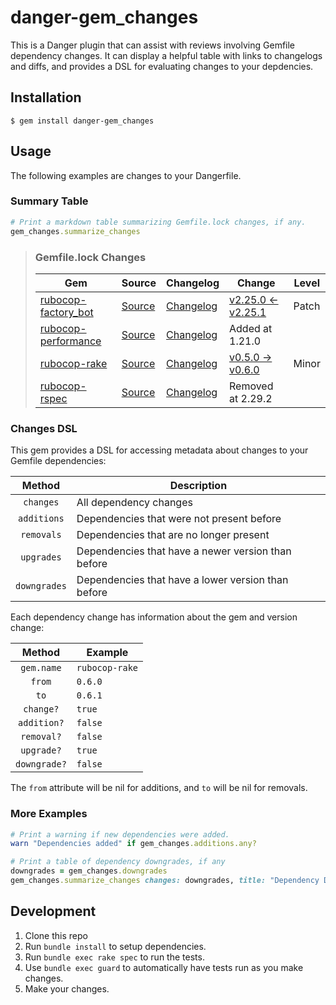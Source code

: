 # danger-gem_changes

This is a Danger plugin that can assist with reviews involving Gemfile
dependency changes. It can display a helpful table with links to changelogs and
diffs, and provides a DSL for evaluating changes to your depdencies.

## Installation

```shell
$ gem install danger-gem_changes
```

## Usage

The following examples are changes to your Dangerfile.

### Summary Table

```ruby
# Print a markdown table summarizing Gemfile.lock changes, if any.
gem_changes.summarize_changes
```

> ### Gemfile.lock Changes
> | Gem | Source | Changelog | Change | Level |
> | --- | ------ | --------- | ------ | ----- |
> | [rubocop-factory_bot](https://rubygems.org/gems/rubocop-factory_bot) | [Source](https://github.com/rubocop/rubocop-factory_bot) | [Changelog](https://github.com/rubocop/rubocop-factory_bot/blob/master/CHANGELOG.md) | [v2.25.0 <- v2.25.1](https://github.com/rubocop/rubocop-factory_bot/compare/v2.25.0...v2.25.1) | Patch |
> | [rubocop-performance](https://rubygems.org/gems/rubocop-performance) | [Source](https://github.com/rubocop/rubocop-performance) | [Changelog](https://github.com/rubocop/rubocop-performance/blob/master/CHANGELOG.md) | Added at 1.21.0 |  |
> | [rubocop-rake](https://rubygems.org/gems/rubocop-rake) | [Source](https://github.com/rubocop/rubocop-rake) | [Changelog](https://github.com/rubocop/rubocop-rake/blob/master/CHANGELOG.md) | [v0.5.0 -> v0.6.0](https://github.com/rubocop/rubocop-rake/compare/v0.5.0...v0.6.0) | Minor |
> | [rubocop-rspec](https://rubygems.org/gems/rubocop-rspec) | [Source](https://github.com/rubocop/rubocop-rspec) | [Changelog](https://github.com/rubocop/rubocop-rspec/blob/master/CHANGELOG.md) | Removed at 2.29.2 |  |

### Changes DSL

This gem provides a DSL for accessing metadata about changes to your Gemfile dependencies:

| Method | Description |
| :----: | ----------- |
| `changes` | All dependency changes |
| `additions` | Dependencies that were not present before |
| `removals` | Dependencies that are no longer present |
| `upgrades` | Dependencies that have a newer version than before |
| `downgrades` | Dependencies that have a lower version than before |

Each dependency change has information about the gem and version change:

| Method | Example |
| :----: | ------- |
| `gem.name` | `rubocop-rake` |
| `from` | `0.6.0` |
| `to` | `0.6.1` |
| `change?` | `true` |
| `addition?` | `false` |
| `removal?` | `false` |
| `upgrade?` | `true` |
| `downgrade?` | `false` |

The `from` attribute will be nil for additions, and `to` will be nil for removals.

### More Examples

```ruby
# Print a warning if new dependencies were added.
warn "Dependencies added" if gem_changes.additions.any?
```

```ruby
# Print a table of dependency downgrades, if any
downgrades = gem_changes.downgrades
gem_changes.summarize_changes changes: downgrades, title: "Dependency Downgrades"
```

## Development

1. Clone this repo
2. Run `bundle install` to setup dependencies.
3. Run `bundle exec rake spec` to run the tests.
4. Use `bundle exec guard` to automatically have tests run as you make changes.
5. Make your changes.
